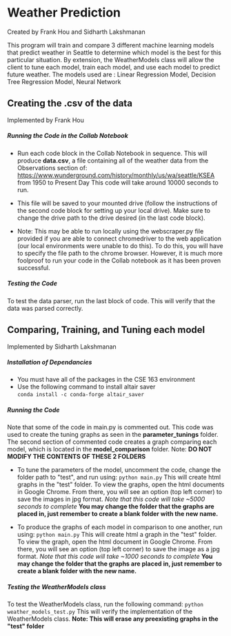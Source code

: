 # Weather Prediction
Created by Frank Hou and Sidharth Lakshmanan

This program will train and compare 3 different machine learning models that predict weather in Seattle
to determine which model is the best for this particular situation. By extension, the WeatherModels class will allow the client to tune each model, train each model, and use each model to predict future weather.
The models used are : Linear Regression Model, Decision Tree Regression Model, Neural Network
## Creating the .csv of the data
Implemented by Frank Hou
##### Running the Code in the Collab Notebook

* Run each code block in the Collab Notebook in sequence. This will produce **data.csv**, a file containing all of the weather data from the Observations section of:
    https://www.wunderground.com/history/monthly/us/wa/seattle/KSEA from 1950 to Present Day
This code will take around 10000 seconds to run.

* This file will be saved to your mounted drive (follow the instructions of the second code block for setting up your local drive). Make sure to change the drive path to the drive desired (in the last code block).

* Note: This may be able to run locally using the webscraper.py file provided if you are able to connect chromedriver to the web application (our local environments were unable to do this). To do this, you will have to specify the file path to the chrome browser. However, it is much more foolproof to run your code in the Collab notebook as it has been proven successful.

##### Testing the Code
To test the data parser, run the last block of code.
This will verify that the data was parsed correctly.

## Comparing, Training, and Tuning each model
Implemented by Sidharth Lakshmanan
##### Installation of Dependancies

* You must have all of the packages in the CSE 163 environment
* Use the following command to install altair saver  
        ```
        conda install -c conda-forge altair_saver
        ```
##### Running the Code
Note that some of the code in main.py is commented out. This code was used to create
the tuning graphs as seen in the **parameter_tunings** folder.
The second section of commented code creates a graph comparing each model, which is located in the
**model_comparison** folder.
Note:
**DO NOT MODIFY THE CONTENTS OF THESE 2 FOLDERS**

* To tune the parameters of the model, uncomment the code, change the folder path to "test", and run using:
        ```
        python main.py
        ```
        This will create html graphs in the "test" folder. To view the graphs,
        open the html documents in Google Chrome. From there, you will see an option
        (top left corner) to save the images in jpg format.
        *Note that this code will take ~5000 seconds to complete*
        **You may change the folder that the graphs are placed in, just remember to create a blank folder with the new name.**

* To produce the graphs of each model in comparison to one another, run using:
        ```
        python main.py
        ```
        This will create html a graph in the "test" folder. To view the graph,
        open the html document in Google Chrome. From there, you will see an option
        (top left corner) to save the image as a jpg format.
        *Note that this code will take ~1000 seconds to complete*
        **You may change the folder that the graphs are placed in, just remember to create a blank folder with the new name.**

##### Testing the WeatherModels class
To test the WeatherModels class, run the following command:
    ```
    python weather_models_test.py
    ```
This will verify the implementation of the WeatherModels class.
**Note: This will erase any preexisting graphs in the "test" folder**


